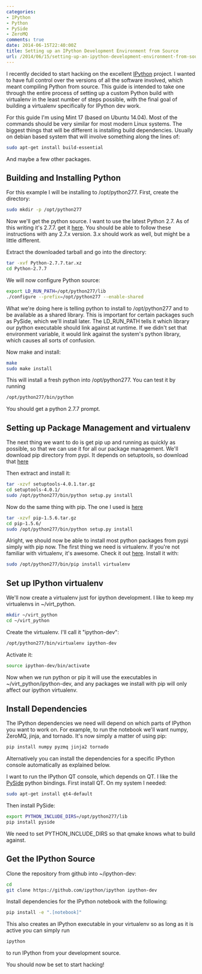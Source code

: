 ```yaml
---
categories:
- IPython
- Python
- PySide
- ZeroMQ
comments: true
date: 2014-06-15T22:40:00Z
title: Setting up an IPython Development Environment from Source
url: /2014/06/15/setting-up-an-ipython-development-environment-from-source/
---
```


I recently decided to start hacking on the excellent [IPython](http://ipython.org/)
project. I wanted
to have full control over the versions of all the software involved, which
meant compiling Python from source. This guide is intended to take one through
the entire process of setting up a custom Python build with virtualenv in the
least number of steps possible, with the final goal of building a virtualenv
specifically for IPython dev work.

For this guide I'm using Mint 17 (based on Ubuntu 14.04). Most of the commands
should be very similar for most modern Linux systems. The biggest things that
will be different is installing build dependencies. Usually on debian based
system that will involve something along the lines of:

``` bash
sudo apt-get install build-essential
```

And maybe a few other packages.

## Building and Installing Python

For this example I will be installing to /opt/python277. First, create the
directory:

``` bash
sudo mkdir -p /opt/python277
```

Now we'll get the python source.
I want to use the latest Python 2.7. As of this writing it's 2.7.7.
get it [here](https://www.python.org/ftp/python/2.7.7/Python-2.7.7.tar.xz).
You should be able to follow these instructions with any 2.7.x version. 3.x
should work as well, but might be a little different.

Extract the downloaded tarball and go into the directory:

``` bash
tar -xvf Python-2.7.7.tar.xz
cd Python-2.7.7
```

We will now configure Python source:

``` bash
export LD_RUN_PATH=/opt/python277/lib
./configure --prefix=/opt/python277 --enable-shared
```

What we're doing here is telling python to install to /opt/python277
and to be available as a shared library. This is important for
certain packages such as PySide, which we'll install later. The LD_RUN_PATH tells it which
library our python executable should link against at runtime. If
we didn't set that environment variable, it would link against the
system's python library, which causes all sorts of confusion.

Now make and install:
``` bash
make
sudo make install
```

This will install a fresh python into /opt/python277. You can test it by running

``` bash
/opt/python277/bin/python
```

You should get a python 2.7.7 prompt.

## Setting up Package Management and virtualenv

The next thing we want to do is get pip up and running as quickly as possible,
so that we can use it for all our package management. We'll download pip
directory from pypi. It depends on setuptools, so download that
[here](https://pypi.python.org/packages/source/s/setuptools/setuptools-4.0.1.tar.gz#md5=190b1d4470de9bae0b4414353e14700d)

Then extract and install it:
``` bash
tar -xzvf setuptools-4.0.1.tar.gz
cd setuptools-4.0.1/
sudo /opt/python277/bin/python setup.py install
```

Now do the same thing with pip. The one I used is
[here](https://pypi.python.org/packages/source/p/pip/pip-1.5.6.tar.gz#md5=01026f87978932060cc86c1dc527903e)
``` bash
tar -xzvf pip-1.5.6.tar.gz
cd pip-1.5.6/
sudo /opt/python277/bin/python setup.py install
```

Alright, we should now be able to install most python packages from pypi simply
with pip now. The first thing we need is virtualenv. If you're not familiar with
virtualenv, it's awesome. Check it out [here](http://virtualenv.readthedocs.org/en/latest/).
Install it with:
``` bash
sudo /opt/python277/bin/pip install virtualenv
```

## Set up IPython virtualenv

We'll now create a virtualenv just for ipython development. I like to keep my
virtualenvs in ~/virt_python.
``` bash
mkdir ~/virt_python
cd ~/virt_python
```

Create the virtualenv. I'll call it "ipython-dev":
``` bash
/opt/python277/bin/virtualenv ipython-dev
```

Activate it:
``` bash
source ipython-dev/bin/activate
```

Now when we run python or pip it will use the executables in
~/virt_python/ipython-dev, and any packages we install with pip
will only affect our ipython virtualenv.

## Install Dependencies

The IPython dependencies we need will depend on which parts of IPython you want
to work on. For example, to run the notebook we'll want numpy, ZeroMQ, jinja,
and tornado. It's now simply a
matter of using pip:
``` bash
pip install numpy pyzmq jinja2 tornado
```

Alternatively you can install the dependencies for a specific IPython console
automatically as explained below.

I want to run the IPython QT console, which depends on QT. I like the [PySide](http://qt-project.org/wiki/pyside)
python bindings. First install QT. On my system I needed:
``` bash
sudo apt-get install qt4-default
```

Then install PySide:
``` bash
export PYTHON_INCLUDE_DIRS=/opt/python277/lib
pip install pyside
```

We need to set PYTHON_INCLUDE_DIRS so that qmake knows what to build against.



## Get the IPython Source

Clone the repository from github into ~/ipython-dev:
``` bash
cd
git clone https://github.com/ipython/ipython ipython-dev
```

Install dependencies for the IPython notebook with the following:
``` bash
pip install -e ".[notebook]"
```

This also creates an IPython executable in your virtualenv so as long as it is
active you can simply run
``` bash
ipython
```
to run IPython from your development source.

You should now be set to start hacking!
